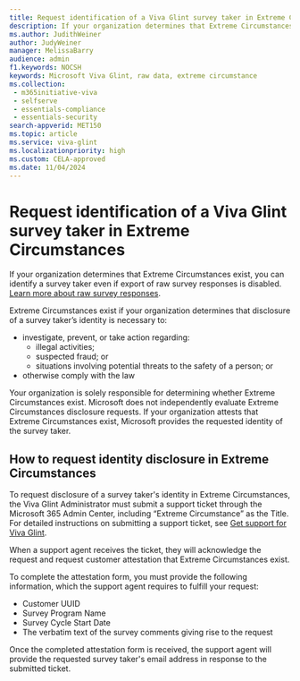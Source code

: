 ```yaml
---
title: Request identification of a Viva Glint survey taker in Extreme Circumstances
description: If your organization determines that Extreme Circumstances exist, you can identify a survey taker even if export of raw survey responses is disabled.
ms.author: JudithWeiner
author: JudyWeiner
manager: MelissaBarry
audience: admin
f1.keywords: NOCSH
keywords: Microsoft Viva Glint, raw data, extreme circumstance
ms.collection: 
 - m365initiative-viva
 - selfserve
 - essentials-compliance
 - essentials-security
search-appverid: MET150
ms.topic: article
ms.service: viva-glint
ms.localizationpriority: high
ms.custom: CELA-approved
ms.date: 11/04/2024
---
```


# Request identification of a Viva Glint survey taker in Extreme Circumstances

If your organization determines that Extreme Circumstances exist, you can identify a survey taker even if export of raw survey responses is disabled. [Learn more about raw survey responses](/viva/glint/setup/employee-raw-data-export).

Extreme Circumstances exist if your organization determines that disclosure of a survey taker’s identity is necessary to: 

- investigate, prevent, or take action regarding:
  - illegal activities;
  - suspected fraud; or
  - situations involving potential threats to the safety of a person; or
- otherwise comply with the law

Your organization is solely responsible for determining whether Extreme Circumstances exist. Microsoft does not independently evaluate Extreme Circumstances disclosure requests. If your organization attests that Extreme Circumstances exist, Microsoft provides the requested identity of the survey taker.

## How to request identity disclosure in Extreme Circumstances 

To request disclosure of a survey taker's identity in Extreme Circumstances, the Viva Glint Administrator must submit a support ticket through the Microsoft 365 Admin Center, including “Extreme Circumstance” as the Title. For detailed instructions on submitting a support ticket, see [Get support for Viva Glint](/viva/troubleshoot/glint/contact-support/get-support-viva-glint).

When a support agent receives the ticket, they will acknowledge the request and request customer attestation that Extreme Circumstances exist. 

To complete the attestation form, you must provide the following information, which the support agent requires to fulfill your request:
- Customer UUID
- Survey Program Name
- Survey Cycle Start Date
- The verbatim text of the survey comments giving rise to the request

Once the completed attestation form is received, the support agent will provide the requested survey taker's email address in response to the submitted ticket.
